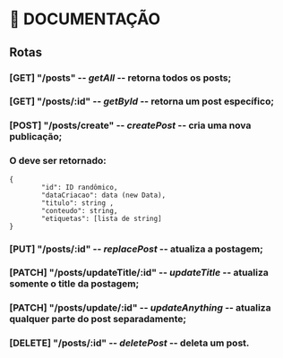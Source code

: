 # 📂 DOCUMENTAÇÃO

## Rotas
### [GET] **"/posts"** -- _getAll_ -- retorna todos os posts;

### [GET] **"/posts/:id"** -- _getById_ -- retorna um post específico;

### [POST] **"/posts/create"** -- _createPost_ -- cria uma nova publicação;

### O deve ser retornado:
```
{
        "id": ID randômico,
        "dataCriacao": data (new Data),
        "titulo": string ,
        "conteudo": string,
        "etiquetas": [lista de string]
}
```

### [PUT] **"/posts/:id"** -- _replacePost_ -- atualiza a postagem;

### [PATCH] **"/posts/updateTitle/:id"** -- _updateTitle_ -- atualiza somente o title da postagem;

### [PATCH] **"/posts/update/:id"** -- _updateAnything_ -- atualiza qualquer parte do post separadamente;

### [DELETE] **"/posts/:id"** -- _deletePost_ -- deleta um post. 
